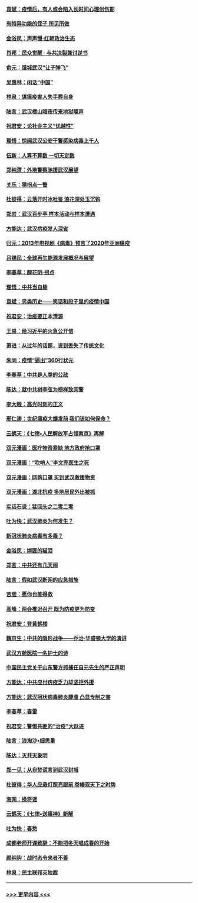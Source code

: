 #### [袁斌：疫情后，有人或会陷入长时间心理创伤期](../pages/nsc993/n11901514.md?t=02291131) 
#### [有特异功能的侄子 所见所做](../pages/nsc993/n11901154.md?t=02291131) 
#### [金浴凤：声声慢‧红朝政治生态](../pages/nsc993/n11899553.md?t=02291131) 
#### [肖邦：民众觉醒 · 与共决裂兼讨逆书](../pages/nsc993/n11898435.md?t=02291131) 
#### [俞元：饿城武汉“让子弹飞”](../pages/nsc993/n11898344.md?t=02291131) 
#### [吴惠林：闲话“中国”](../pages/nsc993/n11898182.md?t=02291131) 
#### [林泉：谋瘟疫害人失手葬自身](../pages/nsc993/n11897892.md?t=02291131) 
#### [陆言：武汉楼山暗夜传来地狱嚎声](../pages/nsc993/n11897033.md?t=02291131) 
#### [祝君安：论社会主义“优越性”](../pages/nsc993/n11897005.md?t=02291131) 
#### [理悟：惊闻武汉公安干警感染病毒上千人](../pages/nsc993/n11896947.md?t=02291131) 
#### [伍新：人算不算数 一切天定数](../pages/nsc993/n11893372.md?t=02291131) 
#### [郑纯清：外地警察驰援武汉展望](../pages/nsc993/n11893115.md?t=02291131) 
#### [关乐：猜拐点一瞥](../pages/nsc993/n11893020.md?t=02291131) 
#### [杜彼得：云落开时冰吐鉴 浪花深处玉沉钩](../pages/nsc993/n11892107.md?t=02291131) 
#### [郑岩：武汉百步亭 样本活动与样本遭遇](../pages/nsc993/n11892310.md?t=02291131) 
#### [方能达：武汉疠疫发人深省](../pages/nsc993/n11891376.md?t=02291131) 
#### [归元：2013年电视剧《病毒》预言了2020年亚洲瘟疫](../pages/nsc993/n11891126.md?t=02291131) 
#### [吕锡民：全球再生能源发展概况与展望](../pages/nsc993/n11890613.md?t=02291131) 
#### [李春草：醉花阴·拐点](../pages/nsc993/n11890567.md?t=02291131) 
#### [理悟：中共当自毙](../pages/nsc993/n11890559.md?t=02291131) 
#### [袁斌：另类历史——笑话和段子里的疫情中国](../pages/nsc993/n11889243.md?t=02291131) 
#### [祝君安：治疫要正本清源](../pages/nsc993/n11889085.md?t=02291131) 
#### [王易：给习近平的火急公开信](../pages/nsc993/n11888225.md?t=02291131) 
#### [萧进：从过年的话题，说到丢失了传统文化](../pages/nsc993/n11887732.md?t=02291131) 
#### [朱同：疫情“逼出”360行状元](../pages/nsc993/n11887678.md?t=02291131) 
#### [李春草：中共是人类的公敌](../pages/nsc993/n11887656.md?t=02291131) 
#### [陈达：就中共树李弦为榜样致网警](../pages/nsc993/n11887625.md?t=02291131) 
#### [李大眼：高光时刻的正义](../pages/nsc993/n11887585.md?t=02291131) 
#### [邢仁涛：世纪瘟疫大爆发前 我们该如何保命？](../pages/nsc993/n11887535.md?t=02291131) 
#### [云鹤天：《七律▪人民解放军占领南京》再解](../pages/nsc993/n11887524.md?t=02291131) 
#### [双元漫画：医疗物资紧缺 地方政府抢口罩](../pages/nsc993/n11884744.md?t=02291131) 
#### [双元漫画：“吹哨人”李文亮医生之死](../pages/nsc993/n11884705.md?t=02291131) 
#### [双元漫画：网购口罩 买到武汉救援物资](../pages/nsc993/n11884670.md?t=02291131) 
#### [双元漫画：湖北抗疫 多地居民外出被抓](../pages/nsc993/n11884643.md?t=02291131) 
#### [实话石说：猛回头之二零二零](../pages/nsc993/n11883968.md?t=02291131) 
#### [吐为快：武汉肺炎为何发生？](../pages/nsc993/n11882180.md?t=02291131) 
#### [新冠状肺炎病毒有多毒？](../pages/nsc993/n11881790.md?t=02291131) 
#### [金浴凤：绑匪的猫泪](../pages/nsc993/n11880664.md?t=02291131) 
#### [郑言：中共还有几天闹](../pages/nsc993/n11880645.md?t=02291131) 
#### [陆言：假如武汉断网的应急措施](../pages/nsc993/n11880619.md?t=02291131) 
#### [苦胆：愿你也能得救](../pages/nsc993/n11880601.md?t=02291131) 
#### [高峰：两会推迟召开  既为防疫更为防变](../pages/nsc993/n11879977.md?t=02291131) 
#### [祝君安：登黄鹤楼](../pages/nsc993/n11880583.md?t=02291131) 
#### [魏京生：中共的隐形战争——乔治‧华盛顿大学的演讲](../pages/nsc993/n11879765.md?t=02291131) 
#### [武汉方舱医院一名护士的诗](../pages/nsc993/n11878480.md?t=02291131) 
#### [中国民主党关于山东警方抓捕任自元先生的严正声明](../pages/nsc993/n11877506.md?t=02291131) 
#### [方能达：中共应付疠疫乏力却坚拒外援](../pages/nsc993/n11877497.md?t=02291131) 
#### [方能达：武汉冠状病毒肺炎肆虐 凸显专制之害](../pages/nsc993/n11877475.md?t=02291131) 
#### [李春草：春雷](../pages/nsc993/n11876287.md?t=02291131) 
#### [祝君安：警惕共匪的“治疫”大跃进](../pages/nsc993/n11876084.md?t=02291131) 
#### [陆言：浪淘沙•细思量](../pages/nsc993/n11876071.md?t=02291131) 
#### [陈达：灭共天象明](../pages/nsc993/n11876063.md?t=02291131) 
#### [郑一见：从自焚谎言到武汉封城](../pages/nsc993/n11875621.md?t=02291131) 
#### [杜彼得：华人应悬灯照亮跟前 卷幔观天下之时势](../pages/nsc993/n11874822.md?t=02291131) 
#### [海网：换将谣](../pages/nsc993/n11873712.md?t=02291131) 
#### [云鹤天：《七律▪送瘟神》新解](../pages/nsc993/n11873598.md?t=02291131) 
#### [吐为快：春愁](../pages/nsc993/n11872801.md?t=02291131) 
#### [成都老师开课致辞：不能把冬天唱成春的开始](../pages/nsc993/n11872653.md?t=02291131) 
#### [颜纯钩：战时态令来者不善](../pages/nsc993/n11872011.md?t=02291131) 
#### [林泉：民主联邦灭独裁](../pages/nsc993/n11870998.md?t=02291131) 

----
#### [ >>> 更早内容 <<< ](../indexes/nsc993-earlier.md)
